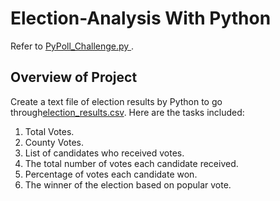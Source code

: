 # Election-Analysis With Python
Refer to [PyPoll_Challenge.py ](../main/PyPoll_Challenge.py).

## Overview of Project
Create a text file of election results by Python to go through[election_results.csv](../main/Resources/election_results.csv). Here are the tasks included:
  1. Total Votes.
  2. County Votes.
  3. List of candidates who received votes.
  4. The total number of votes each candidate received.
  5. Percentage of votes each candidate won.
  6. The winner of the election based on popular vote.
  
